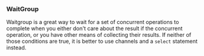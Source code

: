 ### WaitGroup
Waitgroup is a great way to wait for a set of concurrent operations to complete when you either don't care about the result if the concurrent operation, or you have other means of collecting their results. If neither of those conditions are true, it is better to use channels and a `select` statement instead.